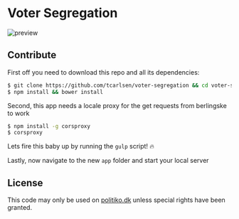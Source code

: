 # Voter Segregation

![preview](https://cloud.githubusercontent.com/assets/145288/5262689/0907e77e-7a29-11e4-9049-52f5c7e89fee.png)

## Contribute

First off you need to download this repo and all its dependencies:

```bash
$ git clone https://github.com/tcarlsen/voter-segregation && cd voter-segregation
$ npm install && bower install
```

Second, this app needs a locale proxy for the get requests from berlingske to work

```bash
$ npm install -g corsproxy
$ corsproxy
```

Lets fire this baby up by running the `gulp` script! :fire:

Lastly, now navigate to the new `app` folder and start your local server

## License

This code may only be used on [politiko.dk](http://www.politiko.dk) unless special rights have been granted.
